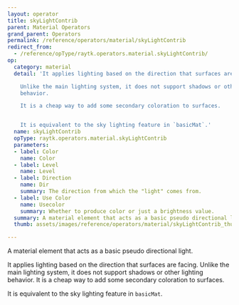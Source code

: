 ```yaml
---
layout: operator
title: skyLightContrib
parent: Material Operators
grand_parent: Operators
permalink: /reference/operators/material/skyLightContrib
redirect_from:
  - /reference/opType/raytk.operators.material.skyLightContrib/
op:
  category: material
  detail: 'It applies lighting based on the direction that surfaces are facing.

    Unlike the main lighting system, it does not support shadows or other lighting
    behavior.

    It is a cheap way to add some secondary coloration to surfaces.


    It is equivalent to the sky lighting feature in `basicMat`.'
  name: skyLightContrib
  opType: raytk.operators.material.skyLightContrib
  parameters:
  - label: Color
    name: Color
  - label: Level
    name: Level
  - label: Direction
    name: Dir
    summary: The direction from which the "light" comes from.
  - label: Use Color
    name: Usecolor
    summary: Whether to produce color or just a brightness value.
  summary: A material element that acts as a basic pseudo directional light.
  thumb: assets/images/reference/operators/material/skyLightContrib_thumb.png

---
```



A material element that acts as a basic pseudo directional light.

It applies lighting based on the direction that surfaces are facing.
Unlike the main lighting system, it does not support shadows or other lighting behavior.
It is a cheap way to add some secondary coloration to surfaces.

It is equivalent to the sky lighting feature in `basicMat`.